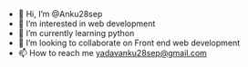 - 👋 Hi, I’m @Anku28sep
- 👀 I’m interested in web development 
- 🌱 I’m currently learning python
- 💞️ I’m looking to collaborate on Front end web development 
- 📫 How to reach me yadavanku28sep@gmail.com
